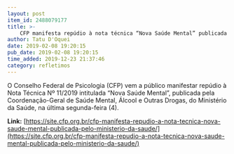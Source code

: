 ```yaml
---
layout: post
item_id: 2488079177
title: >-
    CFP manifesta repúdio à nota técnica “Nova Saúde Mental” publicada pelo Ministério da Saúde
author: Tatu D'Oquei
date: 2019-02-08 19:20:15
pub_date: 2019-02-08 19:20:15
time_added: 2019-12-23 21:37:46
category: refletimos
---
```


O Conselho Federal de Psicologia (CFP) vem a público manifestar repúdio à Nota Técnica Nº 11/2019 intitulada “Nova Saúde Mental”, publicada pela Coordenação-Geral de Saúde Mental, Álcool e Outras Drogas, do Ministério da Saúde, na última segunda-feira (4).

**Link:** [https://site.cfp.org.br/cfp-manifesta-repudio-a-nota-tecnica-nova-saude-mental-publicada-pelo-ministerio-da-saude/](https://site.cfp.org.br/cfp-manifesta-repudio-a-nota-tecnica-nova-saude-mental-publicada-pelo-ministerio-da-saude/)

